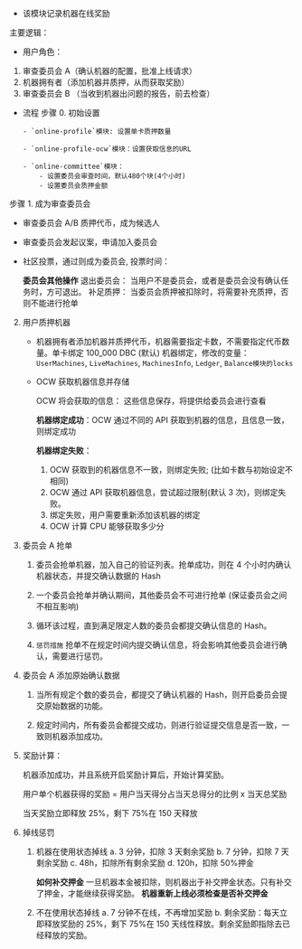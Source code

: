 - 该模块记录机器在线奖励

主要逻辑：

- 用户角色：

1. 审查委员会 A（确认机器的配置，批准上线请求）
2. 机器拥有者（添加机器并质押，从而获取奖励）
3. 审查委员会 B （当收到机器出问题的报告，前去检查）

- 流程
  步骤 0. 初始设置

      - `online-profile`模块: 设置单卡质押数量

      - `online-profile-ocw`模块：设置获取信息的URL

      - `online-committee`模块：
          - 设置委员会审查时间，默认480个块(4个小时)
          - 设置委员会质押金额

步骤 1. 成为审查委员会

- 审查委员会 A/B 质押代币，成为候选人

- 审查委员会发起议案，申请加入委员会

- 社区投票，通过则成为委员会, 投票时间：

  **委员会其他操作**
  退出委员会： 当用户不是委员会，或者是委员会没有确认任务时，方可退出。
  补足质押： 当委员会质押被扣除时，将需要补充质押，否则不能进行抢单

2. 用户质押机器

   - 机器拥有者添加机器并质押代币，机器需要指定卡数，不需要指定代币数量。单卡绑定 100_000 DBC (默认)
     机器绑定，修改的变量：
     `UserMachines`, `LiveMachines`, `MachinesInfo`, `Ledger`, `Balance模块的locks`

   - OCW 获取机器信息并存储

     OCW 将会获取的信息：
     这些信息保存，将提供给委员会进行查看

     **机器绑定成功**：OCW 通过不同的 API 获取到机器的信息，且信息一致，则绑定成功

     **机器绑定失败**：

     1. OCW 获取到的机器信息不一致，则绑定失败; (比如卡数与初始设定不相同)
     2. OCW 通过 API 获取机器信息，尝试超过限制(默认 3 次)，则绑定失败。
     3. 绑定失败，用户需要重新添加该机器的绑定
     4. OCW 计算 CPU 能够获取多少分

3. 委员会 A 抢单

   1. 委员会抢单机器，加入自己的验证列表。抢单成功，则在 4 个小时内确认机器状态，并提交确认数据的 Hash

   2. 一个委员会抢单并确认期间，其他委员会不可进行抢单 (保证委员会之间不相互影响)

   3. 循环该过程，直到满足限定人数的委员会都提交确认信息的 Hash。

   4. `惩罚措施` 抢单不在规定时间内提交确认信息，将会影响其他委员会进行确认，需要进行惩罚。

4. 委员会 A 添加原始确认数据

   1. 当所有规定个数的委员会，都提交了确认机器的 Hash，则开启委员会提交原始数据的功能。

   2. 规定时间内，所有委员会都提交成功，则进行验证提交信息是否一致，一致则机器添加成功。

5. 奖励计算：

   机器添加成功，并且系统开启奖励计算后，开始计算奖励。

   用户单个机器获得的奖励 = 用户当天得分占当天总得分的比例 x 当天总奖励

   当天奖励立即释放 25%，剩下 75%在 150 天释放

6. 掉线惩罚

   1. 机器在使用状态掉线
      a. 3 分钟，扣除 3 天剩余奖励
      b. 7 分钟，扣除 7 天剩余奖励
      c. 48h，扣除所有剩余奖励
      d. 120h，扣除 50%押金

      **如何补交押金**
      一旦机器本金被扣除，则机器出于补交押金状态。只有补交了押金，才能继续获得奖励。
      **机器重新上线必须检查是否补交押金**

   2. 不在使用状态掉线
      a. 7 分钟不在线，不再增加奖励
      b. 剩余奖励：每天立即释放奖励的 25%，剩下 75%在 150 天线性释放。剩余奖励即指除去已经释放的奖励。
